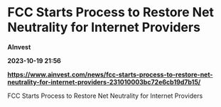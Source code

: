 # FCC Starts Process to Restore Net Neutrality for Internet Providers
**AInvest**

**2023-10-19 21:56**

**https://www.ainvest.com/news/fcc-starts-process-to-restore-net-neutrality-for-internet-providers-231010003bc72e6cb19d7b15/**

FCC Starts Process to Restore Net Neutrality for Internet Providers
